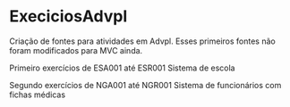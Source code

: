 # ExeciciosAdvpl

Criação de fontes para atividades em Advpl.
Esses primeiros fontes não foram modificados para MVC ainda.

Primeiro exercícios de ESA001 até ESR001
Sistema de escola

Segundo exercícios de NGA001 até NGR001
Sistema de funcionários com fichas médicas
